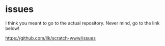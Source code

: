 # issues
I think you meant to go to the actual repository. Never mind, go to the link below!

https://github.com/llk/scratch-www/issues
